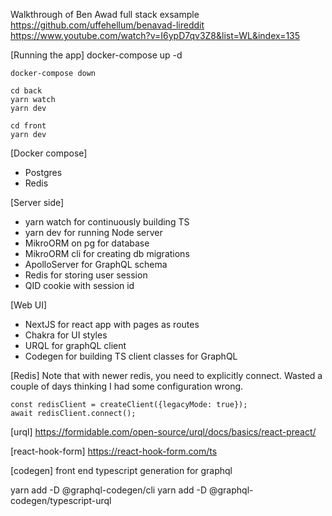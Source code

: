 Walkthrough of Ben Awad full stack exsample
https://github.com/uffehellum/benavad-lireddit
https://www.youtube.com/watch?v=I6ypD7qv3Z8&list=WL&index=135


[Running the app]
    docker-compose up -d

    docker-compose down

    cd back
    yarn watch
    yarn dev

    cd front
    yarn dev


[Docker compose]
- Postgres
- Redis

[Server side]
- yarn watch for continuously building TS
- yarn dev for running Node server
- MikroORM on pg for database
- MikroORM cli for creating db migrations
- ApolloServer for GraphQL schema
- Redis for storing user session
- QID cookie with session id

[Web UI]
- NextJS for react app with pages as routes
- Chakra for UI styles
- URQL for graphQL client
- Codegen for building TS client classes for GraphQL


[Redis]
Note that with newer redis, you need to explicitly connect. Wasted a couple of days thinking I had some configuration wrong.

    const redisClient = createClient({legacyMode: true}); 
    await redisClient.connect();

[urql]
https://formidable.com/open-source/urql/docs/basics/react-preact/

[react-hook-form]
https://react-hook-form.com/ts


[codegen]
front end typescript generation for graphql

yarn add -D @graphql-codegen/cli
yarn add -D @graphql-codegen/typescript-urql
